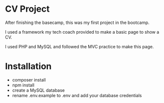 # CV Project

After finishing the basecamp, this was my first project in the bootcamp.

I used a framework my tech coach provided to make a basic page to show a CV.

I used PHP and MySQL and followed the MVC practice to make this page.


# Installation
- composer install
- npm install
- create a MySQL database
- rename .env.example to .env and add your database credentials
